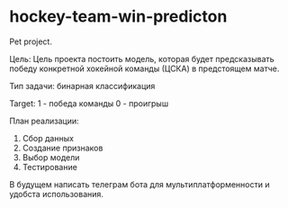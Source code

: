 # hockey-team-win-predicton
Pet project. 

Цель: Цель проекта постоить модель, которая будет предсказывать победу конкретной хокейной команды (ЦСКА) в предстоящем матче.

Тип задачи: бинарная классификация

Target:
  1 - победа команды
  0 - проигрыш

План реализации:
  1) Сбор данных
  2) Создание признаков
  3) Выбор модели
  4) Тестирование

В будущем написать телеграм бота для мультиплатформенности и удобста использования. 
